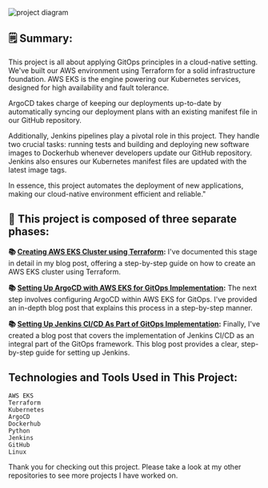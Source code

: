 ![project diagram](https://github.com/Hayder-alobaidi/P1-kubernetes_manifest/assets/93683931/06bb8d4c-1a19-45d1-882d-3ae6434aa81d)





## 🗒️ Summary:

This project is all about applying GitOps principles in a cloud-native setting. We've built our AWS environment using Terraform for a solid infrastructure foundation. AWS EKS is the engine powering our Kubernetes services, designed for high availability and fault tolerance.

ArgoCD takes charge of keeping our deployments up-to-date by automatically syncing our deployment plans with an existing manifest file in our GitHub repository.

Additionally, Jenkins pipelines play a pivotal role in this project. They handle two crucial tasks: running tests and building and deploying new software images to Dockerhub whenever developers update our GitHub repository. Jenkins also ensures our Kubernetes manifest files are updated with the latest image tags.

In essence, this project automates the deployment of new applications, making our cloud-native environment efficient and reliable."


## 🚀 This project is composed of three separate phases:

**📚 [Creating AWS EKS Cluster using Terraform](https://www.showwcase.com/show/36426/creating-aws-eks-cluster-using-terraform):** I've documented this stage in detail in my blog post, offering a step-by-step guide on how to create an AWS EKS cluster using Terraform.

**📚 [Setting Up ArgoCD with AWS EKS for GitOps Implementation](https://www.showwcase.com/show/36436/setting-up-argocd-with-aws-eks-for-gitops-implementation):** The next step involves configuring ArgoCD within AWS EKS for GitOps. I've provided an in-depth blog post that explains this process in a step-by-step manner.

**📚 [Setting Up Jenkins CI/CD As Part of GitOps Implementation](https://www.showwcase.com/show/36460/setting-up-jenkins-cicd-as-part-of-gitops-implementation):** Finally, I've created a blog post that covers the implementation of Jenkins CI/CD as an integral part of the GitOps framework. This blog post provides a clear, step-by-step guide for setting up Jenkins.

## Technologies and Tools Used in This Project:

    AWS EKS
    Terraform
    Kubernetes
    ArgoCD
    Dockerhub
    Python
    Jenkins
    GitHub
    Linux

Thank you for checking out this project. Please take a look at my other repositories to see more projects I have worked on.
